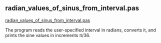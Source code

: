 ## radian_values_of_sinus_from_interval.pas

[radian_values_of_sinus_from_interval.pas](radian_values_of_sinus_from_interval.pas)

The program reads the user-specified interval in radians, converts it, and prints the sine values in increments π/36.